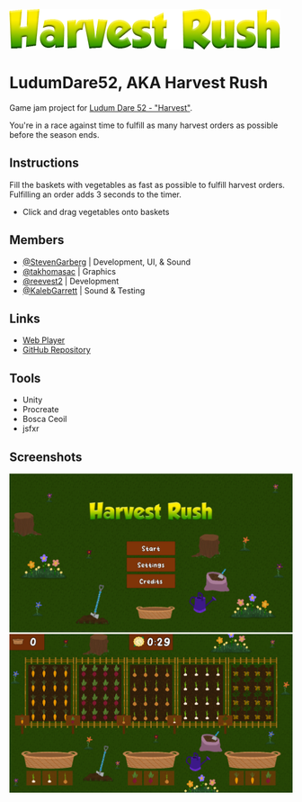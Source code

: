 ![](/Art/LD52-Logo.png)

# LudumDare52, AKA Harvest Rush
Game jam project for [Ludum Dare 52 - "Harvest"](https://ldjam.com/events/ludum-dare/52).

You're in a race against time to fulfill as many harvest orders as possible before the season ends.

## Instructions
Fill the baskets with vegetables as fast as possible to fulfill harvest orders. Fulfilling an order adds 3 seconds to the timer.

- Click and drag vegetables onto baskets

## Members
- [@StevenGarberg](https://github.com/StevenGarberg) | Development, UI, & Sound
- [@takhomasac](https://github.com/takhomasac) | Graphics
- [@reevest2](https://github.com/reevest2) | Development
- [@KalebGarrett](https://github.com/KalebGarrett) | Sound & Testing

## Links
- [Web Player](https://stevengarberg.itch.io/harvest-rush)
- [GitHub Repository](https://github.com/SFW-FreeDevelopment/LudumDare52)

## Tools
- Unity
- Procreate
- Bosca Ceoil
- jsfxr

## Screenshots
![image](/Screenshots/Menu.png)
![image](/Screenshots/Gameplay.png)
